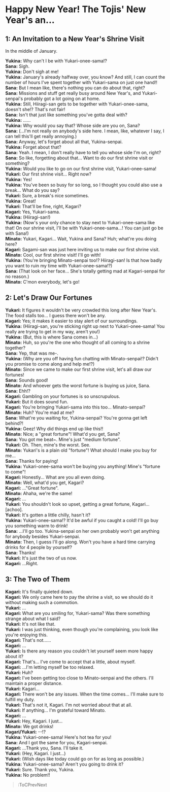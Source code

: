 
Happy New Year! The Tojis' New Year's an...
===========================================

## 1: An Invitation to a New Year's Shrine Visit
In the middle of January.

  
**Yukina:** Why can't I be with Yukari-onee-sama\!?  
**Sana:** Sigh.  
**Yukina:** Don't sigh at me\!  
**Yukina:** January's already halfway over, you know? And still, I can count the number of hours I've spent together with Yukari-sama on just one hand\!\!  
**Sana:** But I mean like, there's nothing you can do about that, right?  
**Sana:** Missions and stuff get really busy around New Year's, and Yukari-senpai's probably got a lot going on at home.  
**Yukina:** Still, Hiiragi-san gets to be together with Yukari-onee-sama, doesn't she\!? That's not fair\!  
**Sana:** Isn't that just like something you've gotta deal with?  
**Yukina:** ......  
**Yukina:** Why would you say that? Whose side are you on, Sana?  
**Sana:** (...I'm not really on anybody's side here. I mean, like, whatever I say, I can tell this'll get really annoying.)  
**Sana:** Anyway, let's forget about all that, Yukina-senpai.  
**Yukina:** Forget about that?  
**Sana:** Yeah. I mean, I don't really have to tell you whose side I'm on, right?  
**Sana:** So like, forgetting about that... Want to do our first shrine visit or something?  
**Yukina:** Would you like to go on our first shrine visit, Yukari-onee-sama\!  
**Yukari:** Our first shrine visit... Right now?  
**Yukina:** Yes\!  
**Yukina:** You've been so busy for so long, so I thought you could also use a break... What do you say?  
**Yukari:** Sure, a break's nice sometimes.  
**Yukina:** Great\!  
**Yukari:** That'll be fine, right, Kagari?  
**Kagari:** Yes, Yukari-sama.  
**Yukina:** (Hiiragi-san\!)  
**Yukina:** (Now's your only chance to stay next to Yukari-onee-sama like that\! On our shrine visit, I'll be with Yukari-onee-sama...\!  You can just go be with Sana\!)  
**Minato:** Yukari, Kagari... Wait, Yukina and Sana? Huh; what're you doing here?  
**Kagari:** Sagami-san was just here inviting us to make our first shrine visit.  
**Minato:** Cool, our first shrine visit\! I'll go with\!  
**Yukina:** (You're bringing Minato-senpai too\!? Hiiragi-san\! Is that how badly you want to ruin my time with Yukari-onee-sama\!?)  
**Sana:** (That look on her face... She's totally getting mad at Kagari-senpai for no reason.)  
**Minato:** C'mon everybody, let's go\!  

## 2: Let's Draw Our Fortunes
**Yukari:** It figures it wouldn't be very crowded this long after New Year's. The food stalls too... I guess there won't be any.  
**Kagari:** Yes; it makes it easier to stay alert of our surroundings.  
**Yukina:** (Hiiragi-san, you're sticking right up next to Yukari-onee-sama\! You really are trying to get in my way, aren't you\!)  
**Yukina:** (But, this is where Sana comes in...)  
**Minato:** Huh, so you're the one who thought of all coming to a shrine together?  
**Sana:** Yep, that was me-.  
**Yukina:** (Why are you off having fun chatting with Minato-senpai\!? Didn't you promise to come along and help me\!?)  
**Minato:** Since we came to make our first shrine visit, let's all draw our fortunes\!  
**Sana:** Sounds good\!  
**Minato:** And whoever gets the worst fortune is buying us juice, Sana.  
**Sana:** Ehh\!?  
**Kagari:** Gambling on your fortunes is so unscrupulous.  
**Yukari:** But it does sound fun.  
**Kagari:** You're bringing Yukari-sama into this too... Minato-senpai?  
**Minato:** Huh? You're mad at me?  
**Sana:** What're you waiting for, Yukina-senpai? You're gonna get left behind?\!  
**Yukina:** Geez\! Why did things end up like this\!\!  
**Minato:** Nice; a "great fortune"\! What'd you get, Sana?  
**Sana:** You got me beat\~. Mine's just "medium fortune".  
**Yukari:** Oh. Then, mine's the worst. See.  
**Minato:** Yukari's is a plain old "fortune"\! What should I make you buy for me...  
**Sana:** Thanks for paying\!  
**Yukina:** Yukari-onee-sama won't be buying you anything\! Mine's "fortune to come"\!  
**Kagari:** Honestly... What are you all even doing.  
**Minato:** Well, what'd you get, Kagari?  
**Kagari:** ..."Great fortune".  
**Minato:** Ahaha, we're the same\!  
**Kagari:** ...  
**Yukari:** You shouldn't look so upset, getting a great fortune, Kagari... [achoo].  
**Yukari:** It's gotten a little chilly, hasn't it?  
**Yukina:** Yukari-onee-sama\!? It'd be awful if you caught a cold\! I'll go buy you something warm to drink\!  
**Sana:** ...I'll go too. Yukina-senpai on her own probably won't get anything for anybody besides Yukari-senpai.  
**Minato:** Then, I guess I'll go along. Won't you have a hard time carrying drinks for 4 people by yourself?  
**Sana:** Thanks\!  
**Yukari:** It's just the two of us now.  
**Kagari:** ...Right.  

## 3: The Two of Them
**Kagari:** It's finally quieted down.  
**Kagari:** We only came here to pay the shrine a visit, so we should do it without making such a commotion.  
**Yukari:** ...  
**Kagari:** What are you smiling for, Yukari-sama? Was there something strange about what I said?  
**Yukari:** It's not like that.  
**Yukari:** I was just thinking, even though you're complaining, you look like you're enjoying this.  
**Kagari:** That's not......  
**Kagari:** ...  
**Yukari:** Is there any reason you couldn't let yourself seem more happy about it?  
**Kagari:** That's... I've come to accept that a little, about myself.  
**Kagari:** ...I'm letting myself be too relaxed.  
**Yukari:** Huh?  
**Kagari:** I've been getting too close to Minato-senpai and the others. I'll maintain a proper distance.  
**Yukari:** Kagari...  
**Kagari:** There won't be any issues. When the time comes... I'll make sure to fulfill my duty.  
**Yukari:** That's not it, Kagari. I'm not worried about that at all.  
**Yukari:** If anything... I'm grateful toward Minato.  
**Kagari:** ...  
**Yukari:** Hey, Kagari. I just...  
**Minato:** We got drinks\!  
**Kagari/Yukari:** --\!?  
**Yukina:** Yukari-onee-sama\! Here's hot tea for you\!  
**Sana:** And I got the same for you, Kagari-senpai.  
**Kagari:** ...Thank you, Sana. I'll take it.  
**Yukari:** (Hey, Kagari. I just...)  
**Yukari:** (Wish days like today could go on for as long as possible.)  
**Yukina:** Yukari-onee-sama? Aren't you going to drink it?  
**Yukari:** Sure. Thank you, Yukina.  
**Yukina:** No problem\!\!  
> :ToCPrevNext